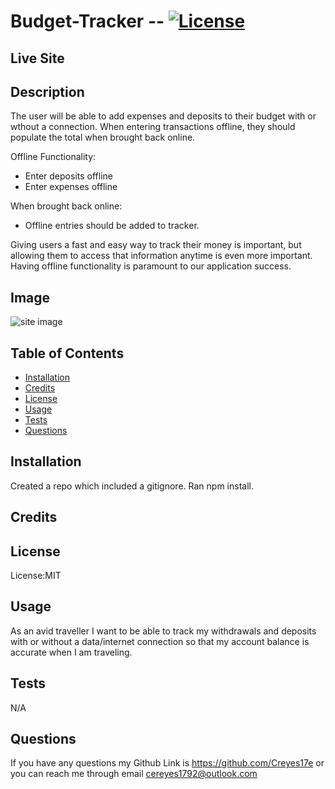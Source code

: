 # Budget-Tracker -- [![License](https://img.shields.io/badge/license-MIT-blue.svg)](https://shields.io/)

## Live Site

## Description

The user will be able to add expenses and deposits to their budget with or wthout a connection. When entering transactions offline, they should populate the total when brought back online.

Offline Functionality:

- Enter deposits offline
- Enter expenses offline

When brought back online:

- Offline entries should be added to tracker.

Giving users a fast and easy way to track their money is important, but allowing them to access that information anytime is even more important. Having offline functionality is paramount to our application success.

## Image

![site image](./public/img/budget.JPG)

## Table of Contents

- [Installation](#Installation)
- [Credits](#Credits)
- [License](#License)
- [Usage](#Usage)
- [Tests](#Tests)
- [Questions](#Questions)

## Installation

Created a repo which included a gitignore. Ran npm install.

## Credits

## License

License:MIT

## Usage

As an avid traveller I want to be able to track my withdrawals and deposits with or without a data/internet connection so that my account balance is accurate when I am traveling.

## Tests

N/A

## Questions

If you have any questions my Github Link is https://github.com/Creyes17e or you can reach me through email cereyes1792@outlook.com
